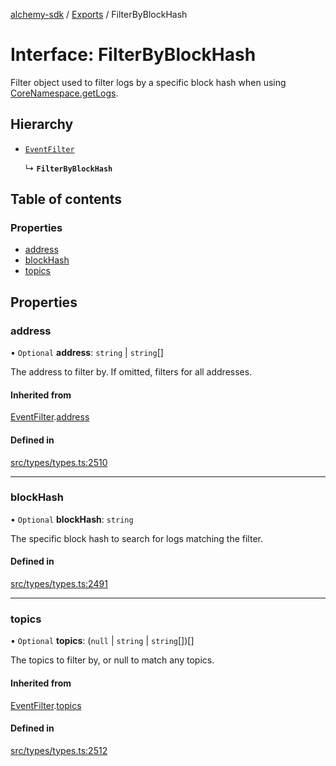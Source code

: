 [alchemy-sdk](../README.md) / [Exports](../modules.md) / FilterByBlockHash

# Interface: FilterByBlockHash

Filter object used to filter logs by a specific block hash when using
[CoreNamespace.getLogs](../classes/CoreNamespace.md#getlogs).

## Hierarchy

- [`EventFilter`](EventFilter.md)

  ↳ **`FilterByBlockHash`**

## Table of contents

### Properties

- [address](FilterByBlockHash.md#address)
- [blockHash](FilterByBlockHash.md#blockhash)
- [topics](FilterByBlockHash.md#topics)

## Properties

### address

• `Optional` **address**: `string` \| `string`[]

The address to filter by. If omitted, filters for all addresses.

#### Inherited from

[EventFilter](EventFilter.md).[address](EventFilter.md#address)

#### Defined in

[src/types/types.ts:2510](https://github.com/alchemyplatform/alchemy-sdk-js/blob/f2b072e/src/types/types.ts#L2510)

___

### blockHash

• `Optional` **blockHash**: `string`

The specific block hash to search for logs matching the filter.

#### Defined in

[src/types/types.ts:2491](https://github.com/alchemyplatform/alchemy-sdk-js/blob/f2b072e/src/types/types.ts#L2491)

___

### topics

• `Optional` **topics**: (``null`` \| `string` \| `string`[])[]

The topics to filter by, or null to match any topics.

#### Inherited from

[EventFilter](EventFilter.md).[topics](EventFilter.md#topics)

#### Defined in

[src/types/types.ts:2512](https://github.com/alchemyplatform/alchemy-sdk-js/blob/f2b072e/src/types/types.ts#L2512)

